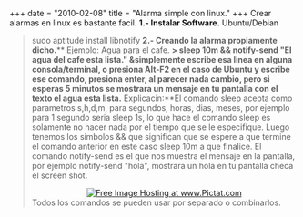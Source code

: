 +++
date = "2010-02-08"
title = "Alarma simple con linux."
+++
Crear alarmas en linux es bastante facil. **1.- Instalar Software.** Ubuntu/Debian

> sudo aptitude install libnotify **2.- Creando la alarma propiamente dicho.**** Ejemplo: Agua para el cafe. **> sleep 10m && notify-send "El agua del cafe esta lista." &simplemente escribe esa linea en alguna consola/terminal, o presiona Alt-F2 en el caso de Ubuntu y escribe ese comando, presiona enter, al parecer nada cambio, pero si esperas 5 minutos se mostrara un mensaje en tu pantalla con el texto el agua esta lista.** Explicacin:**El comando sleep acepta como parametros s,h,d,m, para segundos, horas, dias, meses, por ejemplo para 1 segundo seria sleep 1s, lo que hace el comando sleep es solamente no hacer nada por el tiempo que se le especifique. Luego tenemos los simbolos && que significan que se espere a que termine el comando anterior en este caso sleep 10m a que finalice. El comando notify-send es el que nos muestra el mensaje en la pantalla, por ejemplo notify-send "hola", mostrara un hola en tu pantalla checa el screen shot.<center>
<a href="http://Pictat.com/show.php?i=/2010/2/7/257652010020713.png" target="_blank"><img src="http://Pictat.com/t/2010/2/7/257652010020713.png" border="0" alt="Free Image Hosting at www.Pictat.com"></a> </center>Todos los comandos se pueden usar por separado o combinarlos.
